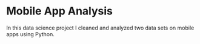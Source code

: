 # Mobile App Analysis 

In this data science project I cleaned and analyzed two data sets on mobile apps using Python. 
